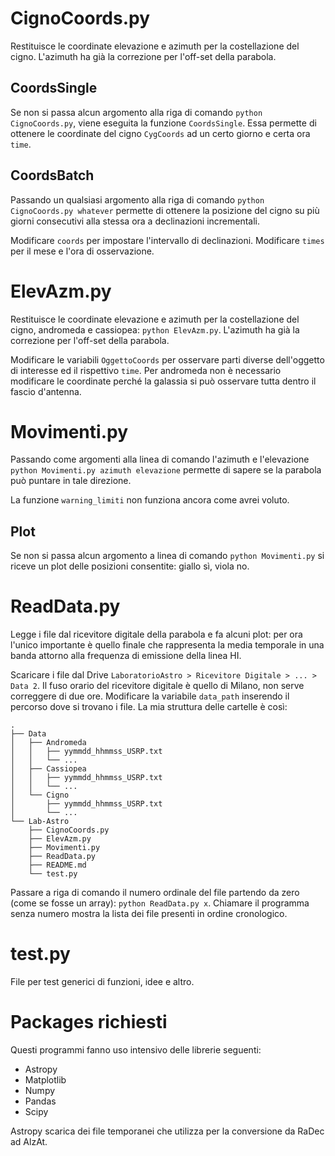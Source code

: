 # CignoCoords.py
Restituisce le coordinate elevazione e azimuth per la costellazione del cigno. L'azimuth ha già la correzione per l'off-set della parabola.
## CoordsSingle
Se non si passa alcun argomento alla riga di comando `python CignoCoords.py`, viene eseguita la funzione `CoordsSingle`. Essa permette di ottenere le coordinate del cigno `CygCoords` ad un certo giorno e certa ora `time`.
## CoordsBatch
Passando un qualsiasi argomento alla riga di comando `python CignoCoords.py whatever` permette di ottenere la posizione del cigno su più giorni consecutivi alla stessa ora a declinazioni incrementali.

Modificare `coords` per impostare l'intervallo di declinazioni. Modificare `times` per il mese e l'ora di osservazione.

# ElevAzm.py
Restituisce le coordinate elevazione e azimuth per la costellazione del cigno, andromeda e cassiopea: `python ElevAzm.py`. L'azimuth ha già la correzione per l'off-set della parabola.

Modificare le variabili `OggettoCoords` per osservare parti diverse dell'oggetto di interesse ed il rispettivo `time`. Per andromeda non è necessario modificare le coordinate perché la galassia si può osservare tutta dentro il fascio d'antenna.

# Movimenti.py
Passando come argomenti alla linea di comando l'azimuth e l'elevazione `python Movimenti.py azimuth elevazione` permette di sapere se la parabola può puntare in tale direzione.

La funzione `warning_limiti` non funziona ancora come avrei voluto.

## Plot
Se non si passa alcun argomento a linea di comando `python Movimenti.py` si riceve un plot delle posizioni consentite: giallo sì, viola no.

# ReadData.py
Legge i file dal ricevitore digitale della parabola e fa alcuni plot: per ora l'unico importante è quello finale che rappresenta la media temporale in una banda attorno alla frequenza di emissione della linea HI.

Scaricare i file dal Drive `LaboratorioAstro > Ricevitore Digitale > ... > Data 2`. Il fuso orario del ricevitore digitale è quello di Milano, non serve correggere di due ore. Modificare la variabile `data_path` inserendo il percorso dove si trovano i file. La mia struttura delle cartelle è così:
```
.
├── Data
│   ├── Andromeda
│   │   ├── yymmdd_hhmmss_USRP.txt
│   │   └── ...
│   ├── Cassiopea
│   │   ├── yymmdd_hhmmss_USRP.txt
│   │   └── ...
│   └── Cigno
│       ├── yymmdd_hhmmss_USRP.txt
│       └── ...
└── Lab-Astro
    ├── CignoCoords.py
    ├── ElevAzm.py
    ├── Movimenti.py
    ├── ReadData.py
    ├── README.md
    └── test.py
```

Passare a riga di comando il numero ordinale del file partendo da zero (come se fosse un array): `python ReadData.py x`. Chiamare il programma senza numero mostra la lista dei file presenti in ordine cronologico.

# test.py
File per test generici di funzioni, idee e altro.

# Packages richiesti
Questi programmi fanno uso intensivo delle librerie seguenti:
* Astropy
* Matplotlib
* Numpy
* Pandas
* Scipy

Astropy scarica dei file temporanei che utilizza per la conversione da RaDec ad AlzAt.